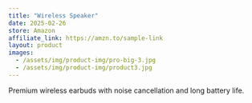 ```yaml
---
title: "Wireless Speaker"
date: 2025-02-26
store: Amazon
affiliate_link: https://amzn.to/sample-link
layout: product
images:
  - /assets/img/product-img/pro-big-3.jpg
  - /assets/img/product-img/product3.jpg
---
```

Premium wireless earbuds with noise cancellation and long battery life.
